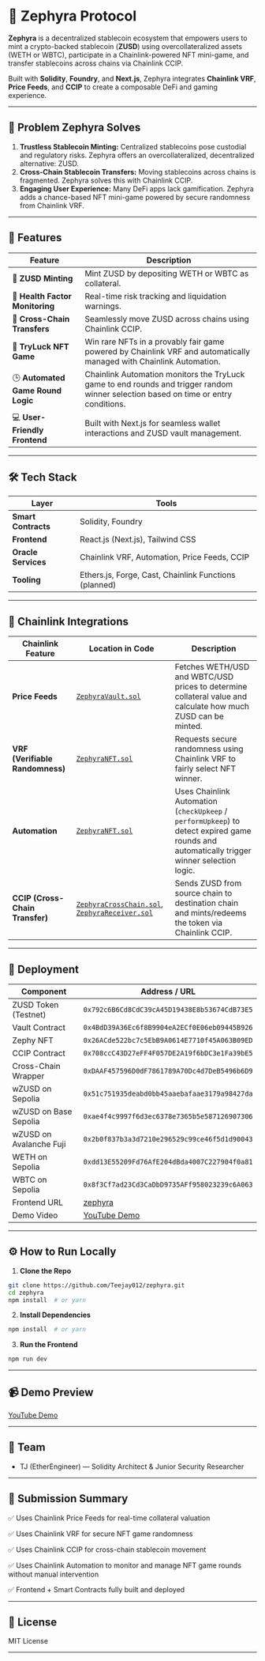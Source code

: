 # 💠 Zephyra Protocol

**Zephyra** is a decentralized stablecoin ecosystem that empowers users to mint a crypto-backed stablecoin (**ZUSD**) using overcollateralized assets (WETH or WBTC), participate in a Chainlink-powered NFT mini-game, and transfer stablecoins across chains via Chainlink CCIP.

Built with **Solidity**, **Foundry**, and **Next.js**, Zephyra integrates **Chainlink VRF**, **Price Feeds**, and **CCIP** to create a composable DeFi and gaming experience.

---

## 🧩 Problem Zephyra Solves

1. **Trustless Stablecoin Minting:** Centralized stablecoins pose custodial and regulatory risks. Zephyra offers an overcollateralized, decentralized alternative: ZUSD.
2. **Cross-Chain Stablecoin Transfers:** Moving stablecoins across chains is fragmented. Zephyra solves this with Chainlink CCIP.
3. **Engaging User Experience:** Many DeFi apps lack gamification. Zephyra adds a chance-based NFT mini-game powered by secure randomness from Chainlink VRF.

---

## 🚀 Features

| Feature | Description |
|--------|-------------|
| 🏦 **ZUSD Minting** | Mint ZUSD by depositing WETH or WBTC as collateral. |
| 🧮 **Health Factor Monitoring** | Real-time risk tracking and liquidation warnings. |
| 🔁 **Cross-Chain Transfers** | Seamlessly move ZUSD across chains using Chainlink CCIP. |
| 🎰 **TryLuck NFT Game** | Win rare NFTs in a provably fair game powered by Chainlink VRF and automatically managed with Chainlink Automation. |
| 🕒 **Automated Game Round Logic** | Chainlink Automation monitors the TryLuck game to end rounds and trigger random winner selection based on time or entry conditions. |
| 💻 **User-Friendly Frontend** | Built with Next.js for seamless wallet interactions and ZUSD vault management. |

---

## 🛠️ Tech Stack

| Layer | Tools |
|------|-------|
| **Smart Contracts** | Solidity, Foundry |
| **Frontend** | React.js (Next.js), Tailwind CSS |
| **Oracle Services** | Chainlink VRF, Automation, Price Feeds, CCIP |
| **Tooling** | Ethers.js, Forge, Cast, Chainlink Functions (planned) |

---


## 🔗 Chainlink Integrations

| Chainlink Feature | Location in Code | Description |
|-------------------|------------------|-------------|
| **Price Feeds** | [`ZephyraVault.sol`](https://github.com/Teejay012/zephyra/blob/main/smart-contract/src/ZephyraVault.sol#L504) | Fetches WETH/USD and WBTC/USD prices to determine collateral value and calculate how much ZUSD can be minted. |
| **VRF (Verifiable Randomness)** | [`ZephyraNFT.sol`](https://github.com/Teejay012/zephyra/blob/main/smart-contract/src/ZephyraNFT.sol#L289) | Requests secure randomness using Chainlink VRF to fairly select NFT winner. |
| **Automation** | [`ZephyraNFT.sol`](https://github.com/Teejay012/zephyra/blob/main/smart-contract/src/ZephyraNFT.sol#L245) | Uses Chainlink Automation (`checkUpkeep` / `performUpkeep`) to detect expired game rounds and automatically trigger winner selection logic. |
| **CCIP (Cross-Chain Transfer)** | [`ZephyraCrossChain.sol`](https://github.com/Teejay012/zephyra/blob/main/smart-contract/src/ZephyraCrossChain.sol), [`ZephyraReceiver.sol`](https://github.com/Teejay012/zephyra/blob/main/smart-contract/src/ZephyraReceiver.sol) | Sends ZUSD from source chain to destination chain and mints/redeems the token via Chainlink CCIP. |

---

## 🔗 Deployment

| Component | Address / URL |
|----------|----------------|
| ZUSD Token (Testnet) | `0x792c6B6Cd8CdC39cA45D19438E8b53674CdB73E5` |
| Vault Contract | `0x4BdD39A36Ec6f8B9904eA2ECf0E06eb09445B926` |
| Zephy NFT | `0x26ACde522bc7c5EbB9A0614E7710f45A063B09ED` |
| CCIP Contract | `0x708ccC43D27eFF4F057DE2A19f6bDC3e1Fa39bE5` |
| Cross-Chain Wrapper | `0xDAAF457596D0dF7861789A70Dc4d7DeB5496b6D9` |
| wZUSD on Sepolia | `0x51c751935deabd0bb45aaebafaae3179a98427da` |
| wZUSD on Base Sepolia | `0xae4f4c9997f6d3ec6378e7365b5e587126907306` |
| wZUSD on Avalanche Fuji | `0x2b0f837b3a3d7210e296529c99ce46f5d1d90043` |
| WETH on Sepolia | `0xdd13E55209Fd76AfE204dBda4007C227904f0a81` |
| WBTC on Sepolia | `0x8f3Cf7ad23Cd3CaDbD9735AFf958023239c6A063` |
| Frontend URL | [zephyra](https://zephyra-kappa.vercel.app/) |
| Demo Video | [YouTube Demo](https://youtu.be/-Gqy3_eO6x4) |

---

## ⚙️ How to Run Locally

1. **Clone the Repo**

```bash
git clone https://github.com/Teejay012/zephyra.git
cd zephyra
npm install  # or yarn
```

2. **Install Dependencies**

```bash
npm install  # or yarn
```

3. **Run the Frontend**

```bash
npm run dev
```


---

## 📹 Demo Preview



[YouTube Demo](https://youtu.be/-Gqy3_eO6x4)



---


## 👥 Team
- TJ (EtherEngineer) — Solidity Architect & Junior Security Researcher


---


## 🏁 Submission Summary

✅ Uses Chainlink Price Feeds for real-time collateral valuation

✅ Uses Chainlink VRF for secure NFT game randomness

✅ Uses Chainlink CCIP for cross-chain stablecoin movement

✅ Uses Chainlink Automation to monitor and manage NFT game rounds without manual intervention

✅ Frontend + Smart Contracts fully built and deployed


---


## 📜 License
MIT License

---


